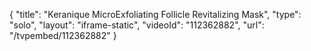 {
    "title": "Keranique MicroExfoliating Follicle Revitalizing Mask",
    "type": "solo",
    "layout": "iframe-static",
    "videoId": "112362882",
    "url": "\/tvpembed\/112362882"
}